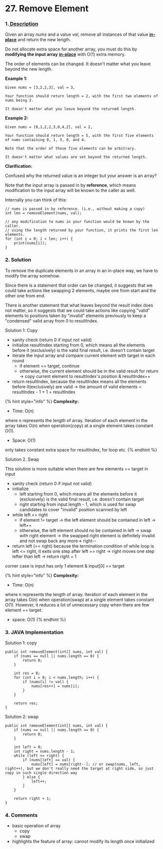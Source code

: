 # 27. Remove Element

### 1.[ Description](https://leetcode.com/problems/remove-element/description/)

Given an array _nums_ and a value _val_, remove all instances of that value [**in-place**](https://en.wikipedia.org/wiki/In-place_algorithm) and return the new length.

Do not allocate extra space for another array, you must do this by **modifying the input array** [**in-place**](https://en.wikipedia.org/wiki/In-place_algorithm) with O\(1\) extra memory.

The order of elements can be changed. It doesn't matter what you leave beyond the new length.

**Example 1:**

```text
Given nums = [3,2,2,3], val = 3,

Your function should return length = 2, with the first two elements of nums being 2.

It doesn't matter what you leave beyond the returned length.
```

**Example 2:**

```text
Given nums = [0,1,2,2,3,0,4,2], val = 2,

Your function should return length = 5, with the first five elements of nums containing 0, 1, 3, 0, and 4.

Note that the order of those five elements can be arbitrary.

It doesn't matter what values are set beyond the returned length.
```

**Clarification:**

Confused why the returned value is an integer but your answer is an array?

Note that the input array is passed in by **reference**, which means modification to the input array will be known to the caller as well.

Internally you can think of this:

```text
// nums is passed in by reference. (i.e., without making a copy)
int len = removeElement(nums, val);

// any modification to nums in your function would be known by the caller.
// using the length returned by your function, it prints the first len elements.
for (int i = 0; i < len; i++) {
    print(nums[i]);
}
```



### 2. Solution

To remove the duplicate elements in an array in an in-place way, we have to modify the array somehow.

Since there is a statement that order can be changed, it suggests that we could take actions like swapping 2 elements, maybe one from start and the other one from end.

There is another statement that what leaves beyond the result index does not matter, so it suggests that we could take actions like copying "valid" elements to positions taken by "invalid" elements previously to keep a "condensed" valid array from 0 to resultIndex.

Solution 1: Copy

* sanity check \(return 0 if input not valid\)
* initialize resultIndex starting from 0, which means all the elements before it \(exclusively\) is the valid final result, i.e. doesn't contain target
* iterate the input array and compare current element with target in each round
  * if element == target, continue
  * otherwise, the current element should be in the valid result for return -&gt; copy current element to resultIndex's position & resultIndex++
* return resultIndex, because the resultIndex means all the elements before it\(exclusively\) are valid -&gt; the amount of valid elements = resultIndex - 1 + 1 = resultIndex

{% hint style="info" %}
**Complexity:**

* Time: O\(n\)  

where n represents the length of array. Iteration of each element in the array takes O\(n\) when operation\(copy\) at a single element takes constant O\(1\).

* Space: O\(1\) 

only takes constant extra space for resultIndex, for loop etc.
{% endhint %}

Solution 2. Swap

This solution is more suitable when there are few elements == target in input

* sanity check \(return 0 if input not valid\)
* initialize 
  * left starting from 0, which means all the elements before it \(exclusively\) is the valid final result, i.e. doesn't contain target
  * right starting from input.length - 1, which is used for swap candidates to cover "invalid" position scanned by left
* while left &lt;= right
  * if element != target -&gt; the left element should be contained in left -&gt; left++
  * otherwise, the left element should no be contained in left -&gt; swap with right element -&gt; the swapped right element is definitely invalid and not swap back any more-&gt; right--
* return left \(== right\) because the termination condition of while loop is left &lt;= right, it exits one step after left == right -&gt; right moves one step lefter than left -&gt; return right + 1

corner case is input has only 1 element & input\[0\] == target

{% hint style="info" %}
**Complexity:**

* Time: O\(n\)  

where n represents the length of array. Iteration of each element in the array takes O\(n\) when operation\(swap\) at a single element takes constant O\(1\). However, it reduces a lot of unnecessary copy when there are few element == target.

* space: O\(1\)
{% endhint %}



### 3. JAVA Implementation

Solution 1: copy

```text
public int removeElement(int[] nums, int val) {
    if (nums == null || nums.length == 0) {
        return 0;
    }
        
    int res = 0;
    for (int i = 0; i < nums.length; i++) {
        if (nums[i] != val) {
            nums[res++] = nums[i];
        }
    }
        
    return res;
}
```

Solution 2: swap

```text
public int removeElement(int[] nums, int val) {
    if (nums == null || nums.length == 0) {
        return 0;
    }
        
    int left = 0;
    int right = nums.length - 1;
    while (left <= right) {
        if (nums[left] == val) {
            nums[left] = nums[right--]; // or swap(nums, left, right++), but we don't really need the target at right side, so just copy in such single direction way
        } else {
            left++;
        }
    }
        
    return right + 1;
}
```

### 4. Comments

* basic operation of array
  * copy
  * swap
* highlights the feature of array: cannot modify its length once initialized 

